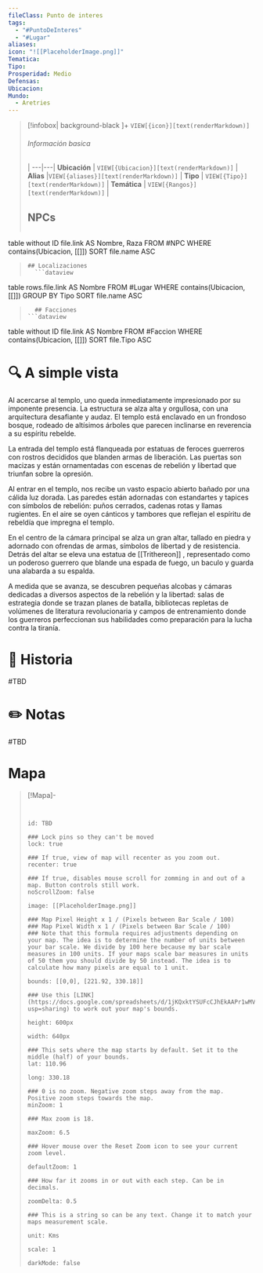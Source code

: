 ```yaml
---
fileClass: Punto de interes
tags:
  - "#PuntoDeInteres"
  - "#Lugar"
aliases: 
icon: "![[PlaceholderImage.png]]"
Tematica: 
Tipo: 
Prosperidad: Medio
Defensas: 
Ubicacion: 
Mundo:
  - Aretries
---
```



> [!infobox| background-black ]+
`VIEW[{icon}][text(renderMarkdown)]`
> ###### Información basica
>  |
> ---|---|
>  **Ubicación** | `VIEW[{Ubicacion}][text(renderMarkdown)]` |
> **Alias** |`VIEW[{aliases}][text(renderMarkdown)]` |
> **Tipo** | `VIEW[{Tipo}][text(renderMarkdown)]` |
> **Temática** | `VIEW[{Rangos}][text(renderMarkdown)]` |
> ## NPCs
>   ```dataview
table without ID  file.link AS Nombre, Raza
FROM #NPC
WHERE  contains(Ubicacion, [[]])
SORT file.name ASC
>```
> ## Localizaciones
>   ```dataview
table rows.file.link AS Nombre
FROM #Lugar
WHERE  contains(Ubicacion, [[]])
GROUP BY Tipo
SORT file.name ASC
>```
>   ## Facciones
> ```dataview
table without ID  file.link AS Nombre
FROM #Faccion
WHERE  contains(Ubicacion, [[]])
SORT file.Tipo ASC

# 🔍 A simple vista
Al acercarse al templo, uno queda inmediatamente impresionado por su imponente presencia. La estructura se alza alta y orgullosa, con una arquitectura desafiante y audaz. El templo está enclavado en un frondoso bosque, rodeado de altísimos árboles que parecen inclinarse en reverencia a su espíritu rebelde.

La entrada del templo está flanqueada por estatuas de feroces guerreros con rostros decididos que blanden armas de liberación. Las puertas son macizas y están ornamentadas con escenas de rebelión y libertad que triunfan sobre la opresión.

Al entrar en el templo, nos recibe un vasto espacio abierto bañado por una cálida luz dorada. Las paredes están adornadas con estandartes y tapices con símbolos de rebelión: puños cerrados, cadenas rotas y llamas rugientes. En el aire se oyen cánticos y tambores que reflejan el espíritu de rebeldía que impregna el templo.

En el centro de la cámara principal se alza un gran altar, tallado en piedra y adornado con ofrendas de armas, símbolos de libertad y de resistencia. Detrás del altar se eleva una estatua de [[Trithereon]] , representado como un poderoso guerrero que blande una espada de fuego, un baculo y guarda una alabarda a su espalda.

A medida que se avanza, se descubren pequeñas alcobas y cámaras dedicadas a diversos aspectos de la rebelión y la libertad: salas de estrategia donde se trazan planes de batalla, bibliotecas repletas de volúmenes de literatura revolucionaria y campos de entrenamiento donde los guerreros perfeccionan sus habilidades como preparación para la lucha contra la tiranía.

# 📜 Historia

#TBD

# ✏️ Notas

#TBD

# Mapa
> [!Mapa]-
> ```leaflet
> 
> 
> id: TBD
> 
> ### Lock pins so they can't be moved
> lock: true
> 
> ### If true, view of map will recenter as you zoom out. 
> recenter: true
> 
> ### If true, disables mouse scroll for zomming in and out of a map. Button controls still work. 
> noScrollZoom: false
> 
> image: [[PlaceholderImage.png]]
> 
> ### Map Pixel Height x 1 / (Pixels between Bar Scale / 100)
> ### Map Pixel Width x 1 / (Pixels between Bar Scale / 100) 
> ### Note that this formula requires adjustments depending on your map. The idea is to determine the number of units between your bar scale. We divide by 100 here because my bar scale measures in 100 units. If your maps scale bar measures in units of 50 them you should divide by 50 instead. The idea is to calculate how many pixels are equal to 1 unit. 
> 
> bounds: [[0,0], [221.92, 330.18]]
>
> ### Use this [LINK](https://docs.google.com/spreadsheets/d/1jKQxktYSUFcCJhEkAAPr1wMVBTqUdpEfA5XveUXI17I/edit?usp=sharing) to work out your map's bounds.
>
> height: 600px
> 
> width: 640px
>
> ### This sets where the map starts by default. Set it to the middle (half) of your bounds. 
> lat: 110.96
>
> long: 330.18
>
> ### 0 is no zoom. Negative zoom steps away from the map. Positive zoom steps towards the map. 
> minZoom: 1
> 
> ### Max zoom is 18. 
> 
> maxZoom: 6.5
> 
> ### Hover mouse over the Reset Zoom icon to see your current zoom level. 
> 
> defaultZoom: 1
> 
> ### How far it zooms in or out with each step. Can be in decimals. 
>
> zoomDelta: 0.5
> 
> ### This is a string so can be any text. Change it to match your maps measurement scale. 
> 
> unit: Kms
>
> scale: 1
>
> darkMode: false
>
> ```
